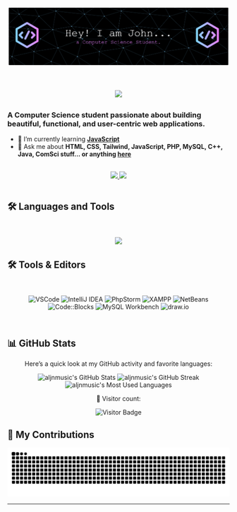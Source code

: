 ![Header](./github-header-banner.png)

<h1 align="center">
  <img src="https://readme-typing-svg.herokuapp.com/?font=Inter&size=48&center=true&vCenter=true&width=700&height=70&color=4493F8&duration=4000&lines=Hi+There!+👋;+I%27m+John+Aljenne+Galos!" />
</h1>

### A Computer Science student passionate about building beautiful, functional, and user-centric web applications.

- 🌱 I’m currently learning **[JavaScript](https://www.freecodecamp.org/news/learn-javascript-free-js-courses-for-beginners/)**
- 💬 Ask me about **HTML, CSS, Tailwind, JavaScript, PHP, MySQL, C++, Java, ComSci stuff... or anything [here](https://github.com/aljnmusic/aljnmusic/issues)**

<br>

<div align="center">

  <a href="mailto:galosjohnaljenne@gmail.com">
    <img src="https://img.shields.io/badge/Gmail-333333?style=for-the-badge&logo=gmail&logoColor=red" />
  </a>
  
  <a href="https://www.linkedin.com/in/john-aljenne-galos-9725b7263/" target="_blank">
    <img src="https://img.shields.io/badge/LinkedIn-0077B5?style=for-the-badge&logo=linkedin&logoColor=white" />
  </a>

</div>

<br/>

## 🛠️ Languages and Tools

<br>

<p align="center">
  <img src="https://skillicons.dev/icons?i=html,css,tailwind,js,php,mysql,cpp,java" />
</p>

## 🛠️ Tools & Editors
<br>
<p align="center">
  <img src="https://img.shields.io/badge/Editor-VSCode-007ACC?style=for-the-badge&logo=visual-studio-code&logoColor=white" alt="VSCode" />
  <img src="https://img.shields.io/badge/IDE-IntelliJ_IDEA-000000?style=for-the-badge&logo=intellij-idea&logoColor=white" alt="IntelliJ IDEA" />
  <img src="https://img.shields.io/badge/IDE-PhpStorm-00599C?style=for-the-badge&logo=phpstorm&logoColor=white" alt="PhpStorm" />
  <img src="https://img.shields.io/badge/Server-XAMPP-0078D7?style=for-the-badge&logo=xampp&logoColor=white" alt="XAMPP" />
  <img src="https://img.shields.io/badge/IDE-NetBeans-0073B7?style=for-the-badge&logo=netbeans&logoColor=white" alt="NetBeans" />
  <img src="https://img.shields.io/badge/IDE-Code_Blocks-0052CC?style=for-the-badge&logo=codeblocks&logoColor=white" alt="Code::Blocks" />
  <img src="https://img.shields.io/badge/Tool-MySQL_Workbench-4479A1?style=for-the-badge&logo=mysql&logoColor=white" alt="MySQL Workbench" />
  <img src="https://img.shields.io/badge/Tool-draw.io-007ACC?style=for-the-badge&logo=draw.io&logoColor=white" alt="draw.io" />
</p>
<br>

## 📊 GitHub Stats

<div align="center">
  <p>Here’s a quick look at my GitHub activity and favorite languages:</p>
  
  <img width="390" src="https://github-readme-stats.vercel.app/api?username=aljnmusic&theme=transparent&count_private=true&show_icons=true&rank_icon=github&locale=en" alt="aljnmusic's GitHub Stats" />
  
  <img width="390" src="https://github-readme-streak-stats.herokuapp.com/?user=aljnmusic&theme=transparent&count_private=true&border_radius=10&locale=en" alt="aljnmusic's GitHub Streak" />
  
  <img width="325" src="https://github-readme-stats.vercel.app/api/top-langs?username=aljnmusic&theme=transparent&layout=donut&hide=css&langs_count=8&border_radius=10&show_icons=true&locale=en" alt="aljnmusic's Most Used Languages" />
  
  <br />

  <p>👀 Visitor count:</p>
  <img src="https://visitor-badge.laobi.icu/badge?page_id=aljnmusic.aljnmusic&left_color=blue&right_color=green" alt="Visitor Badge" />
</div>

## 🐍 My Contributions

<div align="center">
  <picture>
    <source media="(prefers-color-scheme: dark)" srcset="https://raw.githubusercontent.com/aljnmusic/aljnmusic/output/github-contribution-grid-snake-dark.svg" />
    <source media="(prefers-color-scheme: light)" srcset="https://raw.githubusercontent.com/aljnmusic/aljnmusic/output/github-contribution-grid-snake.svg" />
    <img alt="github-snake" src="https://raw.githubusercontent.com/aljnmusic/aljnmusic/output/github-contribution-grid-snake.svg" />
  </picture>
</div>

<hr>


<!--
<div align="center">
  <img src="https://github-readme-stats.vercel.app/api?username=aljnmusic&show_icons=true&theme=react" alt="GitHub Stats" />
</div>

<div align="center">
  <img src="https://github-readme-stats.vercel.app/api/top-langs/?username=aljnmusic&layout=compact&theme=react" alt="Top Languages" />
</div>
-->



<!--
![](http://github-profile-summary-cards.vercel.app/api/cards/profile-details?username=aljnmusic&theme=transparent)
![](http://github-profile-summary-cards.vercel.app/api/cards/repos-per-language?username=aljnmusic&theme=transparent)
![](http://github-profile-summary-cards.vercel.app/api/cards/most-commit-language?username=aljnmusic&theme=transparent)
![](http://github-profile-summary-cards.vercel.app/api/cards/stats?username=aljnmusic&theme=transparent)
![](http://github-profile-summary-cards.vercel.app/api/cards/productive-time?username=aljnmusic&theme=transparent&utcOffset=8)
![Anurag's GitHub stats](https://github-readme-stats.vercel.app/api?username=aljnmusic&show_icons=true&theme=radical)
-->

<!--
**aljnmusic/aljnmusic** is a ✨ _special_ ✨ repository because its `README.md` (this file) appears on your GitHub profile.

Here are some ideas to get you started:

- 🔭 I’m currently working on ...
- 🌱 I’m currently learning ...
- 👯 I’m looking to collaborate on ...
- 🤔 I’m looking for help with ...
- 💬 Ask me about ...
- 📫 How to reach me: ...
- 😄 Pronouns: ...
- ⚡ Fun fact: ...
-->
